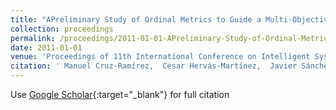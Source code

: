 ```yaml
---
title: "APreliminary Study of Ordinal Metrics to Guide a Multi-Objective Evolutionary Algorithm"
collection: proceedings
permalink: /proceedings/2011-01-01-APreliminary-Study-of-Ordinal-Metrics-to-Guide-a-Multi-Objective-Evolutionary-Algorithm
date: 2011-01-01
venue: 'Proceedings of 11th International Conference on Intelligent Systems Design andApplications (ISDA 2011)'
citation: ' Manuel Cruz-Ramírez,  César Hervás-Martínez,  Javier Sánchez-Monedero,  Pedro Antonio Gutiérrez, &quot;APreliminary Study of Ordinal Metrics to Guide a Multi-Objective Evolutionary Algorithm.&quot; Proceedings of 11th International Conference on Intelligent Systems Design andApplications (ISDA 2011), 2011, pp.1176-1181.'
---
```

Use [Google Scholar](https://scholar.google.com/scholar?q=APreliminary+Study+of+Ordinal+Metrics+to+Guide+a+Multi+Objective+Evolutionary+Algorithm){:target="_blank"} for full citation